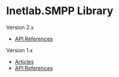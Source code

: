 Inetlab.SMPP Library
=====================

Version 2.x
  * [API References](v2/articles/index.html)

Version 1.x
  * [Articles](v1/articles/intro.html)
  * [API References](v1/api/Inetlab.SMPP.html)

